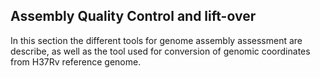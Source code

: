## Assembly Quality Control and lift-over


In this section the different tools for genome assembly assessment are describe, as well as the tool used for conversion of genomic coordinates from H37Rv reference genome.
